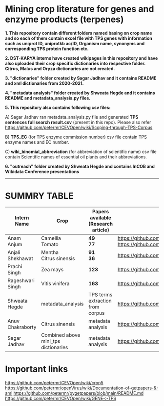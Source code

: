 # Mining crop literature for genes and enzyme products (terpenes)

**1. This repository contain different folders named basing on crop name and so each of them contain excel file with TPS genes with information such as uniprot ID, uniprotkb ac/ID, Organism name, synonyms and corresponding TPS protein function etc.**

**2. DST-KARYA interns have created wikipages in this repository and have also uploaded their crop specific dictionaries into respective folder. Citrus, Malus and Oryza  dictionaries are not created.**

**3. "dictionaries" folder created by Sagar Jadhav and it contains README and xml dictionaries from 2020-2021.**

**4. "metadata analysis" folder created by Shweata Hegde and it contains README and metadata_analysis.py files.**

**5. This repository also contains following csv files:**

A) Sagar Jadhav ran metadata_analysis.py file and generated **TPS sentences full search result.csv** (present in this repo). Please also refer https://github.com/petermr/CEVOpen/wiki/Scoping-through-TPS-Corpus 

B) **TPS_EC** (for TPS enzyme commission number) csv file contain TPS enzyme names and EC number.

C) **wiki_binomial_abbreviation** (for abbreviation of scientific name) csv file contain Scientific names of essential oil plants and their abbreviations.

**6. "outreach" folder created by Shweata Hegde and contains InCOB and Wikidata Conference presentations**


****
# SUMMRY TABLE

| Intern Name|Crop| Papers available (Research article)|Wikipage|
   | --- | --- | --- |--- |
   |Anam Anjum|Camellia<br/>Tomato | **49**<br/>**77**|https://github.com/petermr/crops/blob/main/Solanum%20lycopersicum/eo_tomato.xml https://github.com/petermr/crops/blob/main/Camellia/eo_CAMSITps.xml|
   | Anjali Shekhawat|Mentha<br/>Citrus sinensis | **91**<br/>**36** | https://github.com/petermr/crops/blob/main/Mentha/eo_menthaTPS.xml|
   | Prachi Singh|Zea mays | **123** | https://github.com/petermr/crops/blob/main/Zea%20mays/eo_ZeaTPS.xml|
   | Rageshwari Singh |Vitis vinifera | **163** |https://github.com/petermr/crops/blob/main/Vitis%20vinifera/eo_VVinifera.xml|
   |Shweata Hegde |metadata_analysis |TPS terms extraction from corpus|https://github.com/petermr/crops/tree/main/metadata_analysis |
   |Anuv Chakraborty | Citrus sinensis|metadata analysis|https://github.com/petermr/CEVOpen/wiki/Activities-Summary:-Anuv|
   |Sagar Jadhav | Combined above mini_tps dictionaries|metadata analysis|https://github.com/petermr/crops/blob/main/dictinaries/crop_tpsenzyme.xml|
  
# Important links
https://github.com/petermr/CEVOpen/wiki/crop5      
https://github.com/petermr/openVirus/wiki/Documentation-of-getpapers-&-ami       https://github.com/petermr/pygetpapers/blob/main/README.md      
https://github.com/petermr/CEVOpen/wiki/GENE-:-TPS
